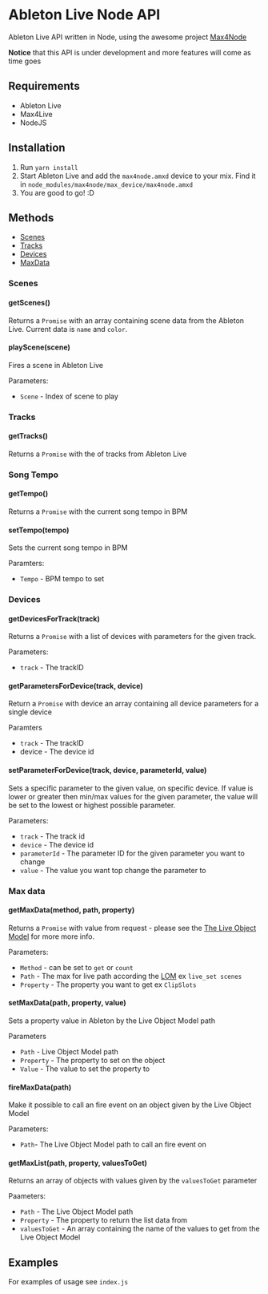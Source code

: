 # Ableton Live Node API

Ableton Live API written in Node, using the awesome project [Max4Node](https://github.com/alpacaaa/max4node)

**Notice** that this API is under development and more features will come as time goes

## Requirements

- Ableton Live
- Max4Live
- NodeJS

## Installation

1. Run `yarn install`
2. Start Ableton Live and add the `max4node.amxd` device to your mix. Find it in `node_modules/max4node/max_device/max4node.amxd`
3. You are good to go! :D

## Methods

- [Scenes](#scenes)
- [Tracks](#tracks)
- [Devices](#devices)
- [MaxData](#max-data)

### Scenes

#### getScenes()

Returns a `Promise` with an array containing scene data from the Ableton Live.
Current data is `name` and `color`. 

#### playScene(scene)

Fires a scene in Ableton Live

Parameters:

- `Scene` - Index of scene to play 

### Tracks

#### getTracks()

Returns a `Promise` with the of tracks from Ableton Live

### Song Tempo

#### getTempo()

Returns a `Promise` with the current song tempo in BPM

#### setTempo(tempo)

Sets the current song tempo in BPM

Paramters:

- `Tempo` - BPM tempo to set

### Devices

#### getDevicesForTrack(track)

Returns a `Promise` with a list of devices with parameters for the given track.

Parameters:

- `track` - The trackID

#### getParametersForDevice(track, device)

Return a `Promise` with device an array containing all device parameters for a single device

Paramters

- `track` - The trackID
- device - The device id

#### setParameterForDevice(track, device, parameterId, value)

Sets a specific parameter to the given value, on specific device. If value is lower or greater then min/max values for the given parameter, the value will be set to the lowest or highest possible parameter.

Parameters:

- `track` - The track id
- `device` - The device id
- `parameterId` - The parameter ID for the given parameter you want to change
- `value` - The value you want top change the parameter to

### Max data

#### getMaxData(method, path, property)

Returns a `Promise` with value from request - please see the [The Live Object Model](https://docs.cycling74.com/max7/vignettes/live_object_model) for more more info.

Parameters:

- `Method` - can be set to `get` or `count`
- `Path` - The max for live path according the [LOM](https://docs.cycling74.com/max7/vignettes/live_object_model) ex `live_set scenes`
- `Property` - The property you want to get ex `ClipSlots`

#### setMaxData(path, property,  value)

Sets a property value in Ableton by the Live Object Model path

Parameters

- `Path` - Live Object Model path
- `Property` - The property to set on the object
- `Value` - The value to set the property to

#### fireMaxData(path)

Make it possible to call an fire event on an object given by the Live Object Model

Parameters:

- `Path`- The Live Object Model path to call an fire event on

#### getMaxList(path, property, valuesToGet) 

Returns an array of objects with values given by the `valuesToGet` parameter

Paameters:

- `Path` - The Live Object Model path
- `Property` - The property to return the list data from
- `valuesToGet` - An array containing the name of the values to get from the Live Object Model

## Examples

For examples of usage see `index.js`